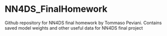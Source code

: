 # NN4DS_FinalHomework

Github repository for NN4DS final homework by Tommaso Peviani. 
Contains saved model weights and other useful data for NN4DS final project
